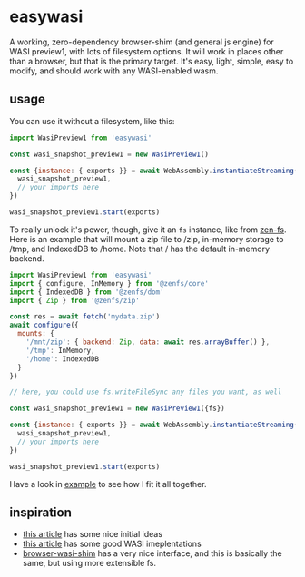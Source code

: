 # easywasi

A working, zero-dependency browser-shim (and general js engine) for WASI preview1, with lots of filesystem options. It will work in places other than a browser, but that is the primary target. It's easy, light, simple, easy to modify, and should work with any WASI-enabled wasm.

## usage

You can use it without a filesystem, like this:

```js
import WasiPreview1 from 'easywasi'

const wasi_snapshot_preview1 = new WasiPreview1()

const {instance: { exports }} = await WebAssembly.instantiateStreaming(fetch('example.wasm'), {
  wasi_snapshot_preview1,
  // your imports here
})

wasi_snapshot_preview1.start(exports)
```

To really unlock it's power, though, give it an `fs` instance, like from [zen-fs](https://github.com/zen-fs/core). Here is an example that will mount a zip file to /zip, in-memory storage to /tmp, and IndexedDB to /home. Note that / has the default in-memory backend.

```js
import WasiPreview1 from 'easywasi'
import { configure, InMemory } from '@zenfs/core'
import { IndexedDB } from '@zenfs/dom'
import { Zip } from '@zenfs/zip'

const res = await fetch('mydata.zip')
await configure({
  mounts: {
    '/mnt/zip': { backend: Zip, data: await res.arrayBuffer() },
    '/tmp': InMemory,
    '/home': IndexedDB
  }
})

// here, you could use fs.writeFileSync any files you want, as well

const wasi_snapshot_preview1 = new WasiPreview1({fs})

const {instance: { exports }} = await WebAssembly.instantiateStreaming(fetch('example.wasm'), {
  wasi_snapshot_preview1,
  // your imports here
})

wasi_snapshot_preview1.start(exports)
```

Have a look in [example](docs) to see how I fit it all together.


## inspiration

- [this article](https://dev.to/ndesmic/building-a-minimal-wasi-polyfill-for-browsers-4nel) has some nice initial ideas
- [this article](https://twdev.blog/2023/11/wasm_cpp_04/) has some good WASI imeplentations
- [browser-wasi-shim](https://github.com/bjorn3/browser_wasi_shim) has a very nice interface, and this is basically the same, but using more extensible fs.

